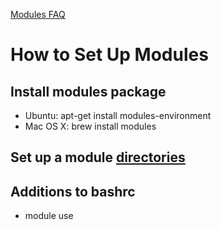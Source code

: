 [Modules FAQ](http://sourceforge.net/p/modules/wiki/FAQ/)

# How to Set Up Modules
## Install modules package

* Ubuntu: apt-get install modules-environment
* Mac OS X: brew install modules

## Set up a module [directories](https://github.com/ben-albrecht/modules)

## Additions to bashrc

* module use <directory that contains all module directory>
